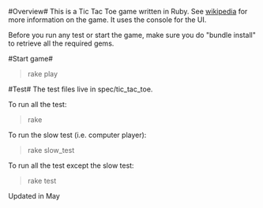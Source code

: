 #Overview#
This is a Tic Tac Toe game written in Ruby. See [wikipedia](http://en.wikipedia.org/wiki/Tic-tac-toe) for more information on the game. It uses the console for the UI.

Before you run any test or start the game, make sure you do "bundle install" to retrieve all the required gems.

#Start game#
>rake play

#Test#
The test files live in spec/tic_tac_toe.

To run all the test:
>rake

To run the slow test (i.e. computer player):
>rake slow_test

To run all the test except the slow test:
>rake test

Updated in May
